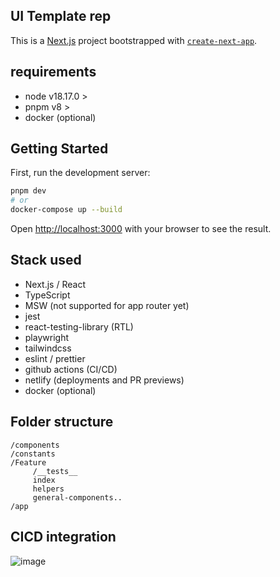 ## UI Template rep

This is a [Next.js](https://nextjs.org/) project bootstrapped with [`create-next-app`](https://github.com/vercel/next.js/tree/canary/packages/create-next-app).

## requirements

- node v18.17.0 >
- pnpm v8 >
- docker (optional)

## Getting Started

First, run the development server:

```bash
pnpm dev
# or
docker-compose up --build
```

Open [http://localhost:3000](http://localhost:3000) with your browser to see the result.

## Stack used

- Next.js / React
- TypeScript
- MSW (not supported for app router yet)
- jest
- react-testing-library (RTL)
- playwright
- tailwindcss
- eslint / prettier
- github actions (CI/CD)
- netlify (deployments and PR previews)
- docker (optional)

## Folder structure

```
/components
/constants
/Feature
     /__tests__
     index
     helpers
     general-components..
/app
```

## CICD integration

![image](https://user-images.githubusercontent.com/13686332/94494964-dbefa480-01c6-11eb-9ab3-11ecd6015d25.png)
